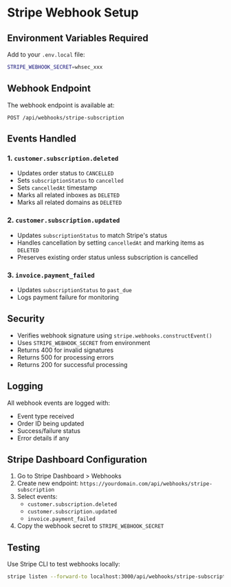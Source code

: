 # Stripe Webhook Setup

## Environment Variables Required

Add to your `.env.local` file:

```bash
STRIPE_WEBHOOK_SECRET=whsec_xxx
```

## Webhook Endpoint

The webhook endpoint is available at:
```
POST /api/webhooks/stripe-subscription
```

## Events Handled

### 1. `customer.subscription.deleted`
- Updates order status to `CANCELLED`
- Sets `subscriptionStatus` to `cancelled`
- Sets `cancelledAt` timestamp
- Marks all related inboxes as `DELETED`
- Marks all related domains as `DELETED`

### 2. `customer.subscription.updated`
- Updates `subscriptionStatus` to match Stripe's status
- Handles cancellation by setting `cancelledAt` and marking items as `DELETED`
- Preserves existing order status unless subscription is cancelled

### 3. `invoice.payment_failed`
- Updates `subscriptionStatus` to `past_due`
- Logs payment failure for monitoring

## Security

- Verifies webhook signature using `stripe.webhooks.constructEvent()`
- Uses `STRIPE_WEBHOOK_SECRET` from environment
- Returns 400 for invalid signatures
- Returns 500 for processing errors
- Returns 200 for successful processing

## Logging

All webhook events are logged with:
- Event type received
- Order ID being updated
- Success/failure status
- Error details if any

## Stripe Dashboard Configuration

1. Go to Stripe Dashboard > Webhooks
2. Create new endpoint: `https://yourdomain.com/api/webhooks/stripe-subscription`
3. Select events:
   - `customer.subscription.deleted`
   - `customer.subscription.updated`
   - `invoice.payment_failed`
4. Copy the webhook secret to `STRIPE_WEBHOOK_SECRET`

## Testing

Use Stripe CLI to test webhooks locally:
```bash
stripe listen --forward-to localhost:3000/api/webhooks/stripe-subscription
```
